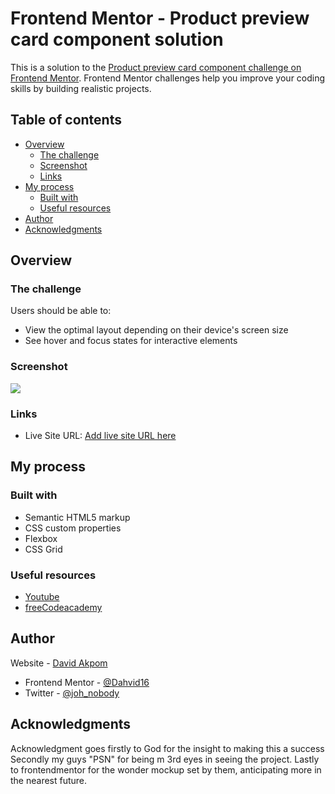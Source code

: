 # Frontend Mentor - Product preview card component solution

This is a solution to the [Product preview card component challenge on Frontend Mentor](https://www.frontendmentor.io/challenges/product-preview-card-component-GO7UmttRfa). Frontend Mentor challenges help you improve your coding skills by building realistic projects. 

## Table of contents

- [Overview](#overview)
  - [The challenge](#the-challenge)
  - [Screenshot](#screenshot)
  - [Links](#links)
- [My process](#my-process)
  - [Built with](#built-with)
  - [Useful resources](#useful-resources)
- [Author](#author)
- [Acknowledgments](#acknowledgments)


## Overview

### The challenge

Users should be able to:

- View the optimal layout depending on their device's screen size
- See hover and focus states for interactive elements

### Screenshot

![](/Completed/Capture.JPG)


### Links

- Live Site URL: [Add live site URL here](https://fascinating-frangollo-4bf690.netlify.app)


## My process

### Built with

- Semantic HTML5 markup
- CSS custom properties
- Flexbox
- CSS Grid


### Useful resources

- [Youtube](https://www.youtube.com) 
- [freeCodeacademy](https://www.freeCodeacademy.com)


## Author

Website - [David Akpom](https://www.your-site.com)
- Frontend Mentor - [@Dahvid16](https://www.frontendmentor.io/profile/Dahvid16)
- Twitter - [@joh_nobody](https://www.twitter.com/joh_nobody)


## Acknowledgments

Acknowledgment goes firstly to God for the insight to making this a success
Secondly my guys "PSN" for being m 3rd eyes in seeing the project.
Lastly to frontendmentor for the wonder mockup set by them, anticipating more in the nearest future.